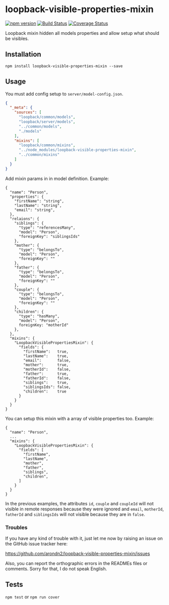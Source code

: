 loopback-visible-properties-mixin
===============

[![npm version](https://badge.fury.io/js/loopback-visible-properties-mixin.svg)](https://badge.fury.io/js/loopback-visible-properties-mixin) [![Build Status](https://travis-ci.org/arondn2/loopback-visible-properties-mixin.svg?branch=master)](https://travis-ci.org/arondn2/loopback-visible-properties-mixin)
[![Coverage Status](https://coveralls.io/repos/github/arondn2/loopback-visible-properties-mixin/badge.svg?branch=master)](https://coveralls.io/github/arondn2/loopback-visible-properties-mixin?branch=master)

Loopback mixin hidden all models properties and allow setup what should be visibles.

## Installation

`npm install loopback-visible-properties-mixin --save`

## Usage

You must add config setup to `server/model-config.json`.

```json
{
  "_meta": {
    "sources": [
      "loopback/common/models",
      "loopback/server/models",
      "../common/models",
      "./models"
    ],
    "mixins": [
      "loopback/common/mixins",
      "../node_modules/loopback-visible-properties-mixin",
      "../common/mixins"
    ]
  }
}
```

Add mixin params in in model definition. Example:
```
{
  "name": "Person",
  "properties": {
    "firstName": "string",
    "lastName": "string",
    "email": "string",
  },
  "relaions": {
    "siblings": {
      "type": "referencesMany",
      "model": "Person",
      "foreignKey": "siblingsIds"
    },
    "mother": {
      "type": "belongsTo",
      "model": "Person",
      "foreignKey": ""
    },
    "father": {
      "type": "belongsTo",
      "model": "Person",
      "foreignKey": ""
    },
    "couple": {
      "type": "belongsTo",
      "model": "Person",
      "foreignKey": ""
    },
    "children": {
      "type": "hasMany",
      "model": "Person",
      foreignKey: "motherId"
    },
  },
  "mixins": {
    "LoopbackVisiblePropertiesMixin": {
      "fields": {
        "firstName":   true,
        "lastName":    true,
        "email":       false,
        "mother":      true,
        "motherId":    false,
        "father":      true,
        "fatherId":    false,
        "siblings":    true,
        "siblingsIds": false,
        "children":    true
      }
    }
  }
}
```

You can setup this mixin with a array of visible properties too. Example:
```
{
  "name": "Person",
  ...
  "mixins": {
    "LoopbackVisiblePropertiesMixin": {
      "fields": [
        "firstName",
        "lastName",
        "mother",
        "father",
        "siblings",
        "children",
      ]
    }
  }
}
```

In the previous examples, the attributes `id`, `couple` and `coupleId` will not visible in remote responses because they were ignored and `email`, `motherId`, `fatherId` and `siblingsIds` will not visible because they are in `false`.

### Troubles

If you have any kind of trouble with it, just let me now by raising an issue on the GitHub issue tracker here:

https://github.com/arondn2/loopback-visible-properties-mixin/issues

Also, you can report the orthographic errors in the READMEs files or comments. Sorry for that, I do not speak English.

## Tests

`npm test` or `npm run cover`
